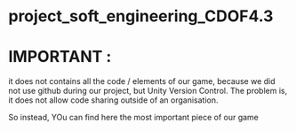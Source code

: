 # project_soft_engineering_CDOF4.3

# IMPORTANT : 
it does not contains all the code / elements of our game, because we did not use github during our project, but Unity Version Control. The problem is, it does not allow code sharing outside of an organisation. 

So instead, YOu can find here the most important piece of our game
